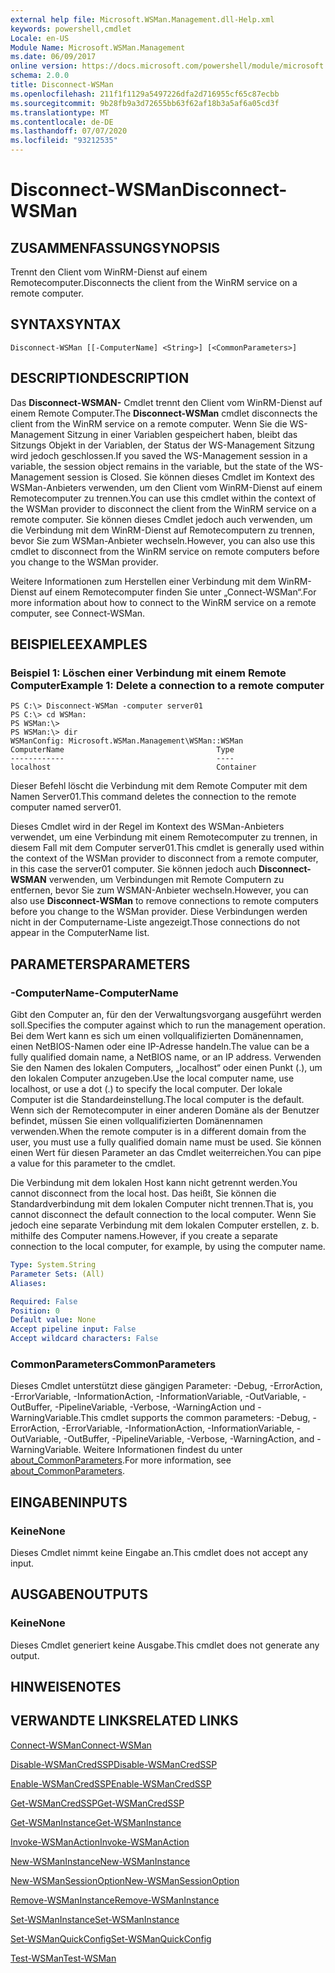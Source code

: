```yaml
---
external help file: Microsoft.WSMan.Management.dll-Help.xml
keywords: powershell,cmdlet
Locale: en-US
Module Name: Microsoft.WSMan.Management
ms.date: 06/09/2017
online version: https://docs.microsoft.com/powershell/module/microsoft.wsman.management/disconnect-wsman?view=powershell-6&WT.mc_id=ps-gethelp
schema: 2.0.0
title: Disconnect-WSMan
ms.openlocfilehash: 211f1f1129a5497226dfa2d716955cf65c87ecbb
ms.sourcegitcommit: 9b28fb9a3d72655bb63f62af18b3a5af6a05cd3f
ms.translationtype: MT
ms.contentlocale: de-DE
ms.lasthandoff: 07/07/2020
ms.locfileid: "93212535"
---
```

# <span data-ttu-id="f9078-103">Disconnect-WSMan</span><span class="sxs-lookup"><span data-stu-id="f9078-103">Disconnect-WSMan</span></span>

## <span data-ttu-id="f9078-104">ZUSAMMENFASSUNG</span><span class="sxs-lookup"><span data-stu-id="f9078-104">SYNOPSIS</span></span>
<span data-ttu-id="f9078-105">Trennt den Client vom WinRM-Dienst auf einem Remotecomputer.</span><span class="sxs-lookup"><span data-stu-id="f9078-105">Disconnects the client from the WinRM service on a remote computer.</span></span>

## <span data-ttu-id="f9078-106">SYNTAX</span><span class="sxs-lookup"><span data-stu-id="f9078-106">SYNTAX</span></span>

```
Disconnect-WSMan [[-ComputerName] <String>] [<CommonParameters>]
```

## <span data-ttu-id="f9078-107">DESCRIPTION</span><span class="sxs-lookup"><span data-stu-id="f9078-107">DESCRIPTION</span></span>
<span data-ttu-id="f9078-108">Das **Disconnect-WSMAN-** Cmdlet trennt den Client vom WinRM-Dienst auf einem Remote Computer.</span><span class="sxs-lookup"><span data-stu-id="f9078-108">The **Disconnect-WSMan** cmdlet disconnects the client from the WinRM service on a remote computer.</span></span>
<span data-ttu-id="f9078-109">Wenn Sie die WS-Management Sitzung in einer Variablen gespeichert haben, bleibt das Sitzungs Objekt in der Variablen, der Status der WS-Management Sitzung wird jedoch geschlossen.</span><span class="sxs-lookup"><span data-stu-id="f9078-109">If you saved the WS-Management session in a variable, the session object remains in the variable, but the state of the WS-Management session is Closed.</span></span>
<span data-ttu-id="f9078-110">Sie können dieses Cmdlet im Kontext des WSMan-Anbieters verwenden, um den Client vom WinRM-Dienst auf einem Remotecomputer zu trennen.</span><span class="sxs-lookup"><span data-stu-id="f9078-110">You can use this cmdlet within the context of the WSMan provider to disconnect the client from the WinRM service on a remote computer.</span></span>
<span data-ttu-id="f9078-111">Sie können dieses Cmdlet jedoch auch verwenden, um die Verbindung mit dem WinRM-Dienst auf Remotecomputern zu trennen, bevor Sie zum WSMan-Anbieter wechseln.</span><span class="sxs-lookup"><span data-stu-id="f9078-111">However, you can also use this cmdlet to disconnect from the WinRM service on remote computers before you change to the WSMan provider.</span></span>

<span data-ttu-id="f9078-112">Weitere Informationen zum Herstellen einer Verbindung mit dem WinRM-Dienst auf einem Remotecomputer finden Sie unter „Connect-WSMan“.</span><span class="sxs-lookup"><span data-stu-id="f9078-112">For more information about how to connect to the WinRM service on a remote computer, see Connect-WSMan.</span></span>

## <span data-ttu-id="f9078-113">BEISPIELE</span><span class="sxs-lookup"><span data-stu-id="f9078-113">EXAMPLES</span></span>

### <span data-ttu-id="f9078-114">Beispiel 1: Löschen einer Verbindung mit einem Remote Computer</span><span class="sxs-lookup"><span data-stu-id="f9078-114">Example 1: Delete a connection to a remote computer</span></span>

```
PS C:\> Disconnect-WSMan -computer server01
PS C:\> cd WSMan:
PS WSMan:\>
PS WSMan:\> dir
WSManConfig: Microsoft.WSMan.Management\WSMan::WSMan
ComputerName                                  Type
------------                                  ----
localhost                                     Container
```

<span data-ttu-id="f9078-115">Dieser Befehl löscht die Verbindung mit dem Remote Computer mit dem Namen Server01.</span><span class="sxs-lookup"><span data-stu-id="f9078-115">This command deletes the connection to the remote computer named server01.</span></span>

<span data-ttu-id="f9078-116">Dieses Cmdlet wird in der Regel im Kontext des WSMan-Anbieters verwendet, um eine Verbindung mit einem Remotecomputer zu trennen, in diesem Fall mit dem Computer server01.</span><span class="sxs-lookup"><span data-stu-id="f9078-116">This cmdlet is generally used within the context of the WSMan provider to disconnect from a remote computer, in this case the server01 computer.</span></span>
<span data-ttu-id="f9078-117">Sie können jedoch auch **Disconnect-WSMAN** verwenden, um Verbindungen mit Remote Computern zu entfernen, bevor Sie zum WSMAN-Anbieter wechseln.</span><span class="sxs-lookup"><span data-stu-id="f9078-117">However, you can also use **Disconnect-WSMan** to remove connections to remote computers before you change to the WSMan provider.</span></span>
<span data-ttu-id="f9078-118">Diese Verbindungen werden nicht in der Computername-Liste angezeigt.</span><span class="sxs-lookup"><span data-stu-id="f9078-118">Those connections do not appear in the ComputerName list.</span></span>

## <span data-ttu-id="f9078-119">PARAMETERS</span><span class="sxs-lookup"><span data-stu-id="f9078-119">PARAMETERS</span></span>

### <span data-ttu-id="f9078-120">-ComputerName</span><span class="sxs-lookup"><span data-stu-id="f9078-120">-ComputerName</span></span>
<span data-ttu-id="f9078-121">Gibt den Computer an, für den der Verwaltungsvorgang ausgeführt werden soll.</span><span class="sxs-lookup"><span data-stu-id="f9078-121">Specifies the computer against which to run the management operation.</span></span>
<span data-ttu-id="f9078-122">Bei dem Wert kann es sich um einen vollqualifizierten Domänennamen, einen NetBIOS-Namen oder eine IP-Adresse handeln.</span><span class="sxs-lookup"><span data-stu-id="f9078-122">The value can be a fully qualified domain name, a NetBIOS name, or an IP address.</span></span>
<span data-ttu-id="f9078-123">Verwenden Sie den Namen des lokalen Computers, „localhost“ oder einen Punkt (.), um den lokalen Computer anzugeben.</span><span class="sxs-lookup"><span data-stu-id="f9078-123">Use the local computer name, use localhost, or use a dot (.) to specify the local computer.</span></span>
<span data-ttu-id="f9078-124">Der lokale Computer ist die Standardeinstellung.</span><span class="sxs-lookup"><span data-stu-id="f9078-124">The local computer is the default.</span></span>
<span data-ttu-id="f9078-125">Wenn sich der Remotecomputer in einer anderen Domäne als der Benutzer befindet, müssen Sie einen vollqualifizierten Domänennamen verwenden.</span><span class="sxs-lookup"><span data-stu-id="f9078-125">When the remote computer is in a different domain from the user, you must use a fully qualified domain name must be used.</span></span>
<span data-ttu-id="f9078-126">Sie können einen Wert für diesen Parameter an das Cmdlet weiterreichen.</span><span class="sxs-lookup"><span data-stu-id="f9078-126">You can pipe a value for this parameter to the cmdlet.</span></span>

<span data-ttu-id="f9078-127">Die Verbindung mit dem lokalen Host kann nicht getrennt werden.</span><span class="sxs-lookup"><span data-stu-id="f9078-127">You cannot disconnect from the local host.</span></span>
<span data-ttu-id="f9078-128">Das heißt, Sie können die Standardverbindung mit dem lokalen Computer nicht trennen.</span><span class="sxs-lookup"><span data-stu-id="f9078-128">That is, you cannot disconnect the default connection to the local computer.</span></span>
<span data-ttu-id="f9078-129">Wenn Sie jedoch eine separate Verbindung mit dem lokalen Computer erstellen, z. b. mithilfe des Computer namens.</span><span class="sxs-lookup"><span data-stu-id="f9078-129">However, if you create a separate connection to the local computer, for example, by using the computer name.</span></span>

```yaml
Type: System.String
Parameter Sets: (All)
Aliases:

Required: False
Position: 0
Default value: None
Accept pipeline input: False
Accept wildcard characters: False
```

### <span data-ttu-id="f9078-130">CommonParameters</span><span class="sxs-lookup"><span data-stu-id="f9078-130">CommonParameters</span></span>
<span data-ttu-id="f9078-131">Dieses Cmdlet unterstützt diese gängigen Parameter: -Debug, -ErrorAction, -ErrorVariable, -InformationAction, -InformationVariable, -OutVariable, -OutBuffer, -PipelineVariable, -Verbose, -WarningAction und -WarningVariable.</span><span class="sxs-lookup"><span data-stu-id="f9078-131">This cmdlet supports the common parameters: -Debug, -ErrorAction, -ErrorVariable, -InformationAction, -InformationVariable, -OutVariable, -OutBuffer, -PipelineVariable, -Verbose, -WarningAction, and -WarningVariable.</span></span> <span data-ttu-id="f9078-132">Weitere Informationen findest du unter [about_CommonParameters](https://go.microsoft.com/fwlink/?LinkID=113216).</span><span class="sxs-lookup"><span data-stu-id="f9078-132">For more information, see [about_CommonParameters](https://go.microsoft.com/fwlink/?LinkID=113216).</span></span>

## <span data-ttu-id="f9078-133">EINGABEN</span><span class="sxs-lookup"><span data-stu-id="f9078-133">INPUTS</span></span>

### <span data-ttu-id="f9078-134">Keine</span><span class="sxs-lookup"><span data-stu-id="f9078-134">None</span></span>
<span data-ttu-id="f9078-135">Dieses Cmdlet nimmt keine Eingabe an.</span><span class="sxs-lookup"><span data-stu-id="f9078-135">This cmdlet does not accept any input.</span></span>

## <span data-ttu-id="f9078-136">AUSGABEN</span><span class="sxs-lookup"><span data-stu-id="f9078-136">OUTPUTS</span></span>

### <span data-ttu-id="f9078-137">Keine</span><span class="sxs-lookup"><span data-stu-id="f9078-137">None</span></span>
<span data-ttu-id="f9078-138">Dieses Cmdlet generiert keine Ausgabe.</span><span class="sxs-lookup"><span data-stu-id="f9078-138">This cmdlet does not generate any output.</span></span>

## <span data-ttu-id="f9078-139">HINWEISE</span><span class="sxs-lookup"><span data-stu-id="f9078-139">NOTES</span></span>

## <span data-ttu-id="f9078-140">VERWANDTE LINKS</span><span class="sxs-lookup"><span data-stu-id="f9078-140">RELATED LINKS</span></span>

[<span data-ttu-id="f9078-141">Connect-WSMan</span><span class="sxs-lookup"><span data-stu-id="f9078-141">Connect-WSMan</span></span>](Connect-WSMan.md)

[<span data-ttu-id="f9078-142">Disable-WSManCredSSP</span><span class="sxs-lookup"><span data-stu-id="f9078-142">Disable-WSManCredSSP</span></span>](Disable-WSManCredSSP.md)

[<span data-ttu-id="f9078-143">Enable-WSManCredSSP</span><span class="sxs-lookup"><span data-stu-id="f9078-143">Enable-WSManCredSSP</span></span>](Enable-WSManCredSSP.md)

[<span data-ttu-id="f9078-144">Get-WSManCredSSP</span><span class="sxs-lookup"><span data-stu-id="f9078-144">Get-WSManCredSSP</span></span>](Get-WSManCredSSP.md)

[<span data-ttu-id="f9078-145">Get-WSManInstance</span><span class="sxs-lookup"><span data-stu-id="f9078-145">Get-WSManInstance</span></span>](Get-WSManInstance.md)

[<span data-ttu-id="f9078-146">Invoke-WSManAction</span><span class="sxs-lookup"><span data-stu-id="f9078-146">Invoke-WSManAction</span></span>](Invoke-WSManAction.md)

[<span data-ttu-id="f9078-147">New-WSManInstance</span><span class="sxs-lookup"><span data-stu-id="f9078-147">New-WSManInstance</span></span>](New-WSManInstance.md)

[<span data-ttu-id="f9078-148">New-WSManSessionOption</span><span class="sxs-lookup"><span data-stu-id="f9078-148">New-WSManSessionOption</span></span>](New-WSManSessionOption.md)

[<span data-ttu-id="f9078-149">Remove-WSManInstance</span><span class="sxs-lookup"><span data-stu-id="f9078-149">Remove-WSManInstance</span></span>](Remove-WSManInstance.md)

[<span data-ttu-id="f9078-150">Set-WSManInstance</span><span class="sxs-lookup"><span data-stu-id="f9078-150">Set-WSManInstance</span></span>](Set-WSManInstance.md)

[<span data-ttu-id="f9078-151">Set-WSManQuickConfig</span><span class="sxs-lookup"><span data-stu-id="f9078-151">Set-WSManQuickConfig</span></span>](Set-WSManQuickConfig.md)

[<span data-ttu-id="f9078-152">Test-WSMan</span><span class="sxs-lookup"><span data-stu-id="f9078-152">Test-WSMan</span></span>](Test-WSMan.md)
